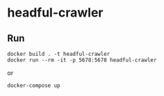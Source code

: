 # headful-crawler

## Run

```
docker build . -t headful-crawler
docker run --rm -it -p 5678:5678 headful-crawler
```

or

```
docker-compose up
```
